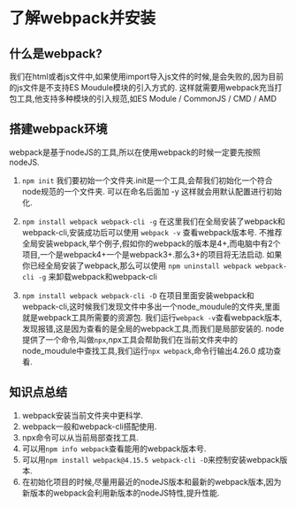 # 了解webpack并安装

## 什么是webpack?
我们在html或者js文件中,如果使用import导入js文件的时候,是会失败的,因为目前的js文件是不支持ES Moudule模块的引入方式的.
这样就需要用webpack充当打包工具,他支持多种模块的引入规范,如ES Module / CommonJS / CMD / AMD

## 搭建webpack环境
webpack是基于nodeJS的工具,所以在使用webpack的时候一定要先按照nodeJS.
1. ` npm init `
    我们要初始一个文件夹.init是一个工具,会帮我们初始化一个符合node规范的一个文件夹.
    可以在命名后面加 -y 这样就会用默认配置进行初始化.
    
2. `npm install webpack webpack-cli -g`
    在这里我们在全局安装了webpack和webpack-cli,安装成功后可以使用 `webpack -v` 查看webpack版本号.
    不推荐全局安装webpack,举个例子,假如你的webpack的版本是4+,而电脑中有2个项目,一个是webpack4+一个是webpack3+.那么3+的项目将无法启动.
    如果你已经全局安装了webpack,那么可以使用 `npm uninstall webpack webpack-cli -g` 来卸载webpack和webpack-cli
 
3. `npm install webpack webpack-cli -D`
    在项目里面安装webpack和webpack-cli,这时候我们发现文件中多出一个node_moudule的文件夹,里面就是webpack工具所需要的资源包.
    我们运行`webpack -v`查看webpack版本,发现报错,这是因为查看的是全局的webpack工具,而我们是局部安装的.
    node提供了一个命令,叫做`npx`,npx工具会帮助我们在当前文件夹中的node_moudule中查找工具,我们运行`npx webpack`,命令行输出4.26.0 成功查看.


## 知识点总结

1. webpack安装当前文件夹中更科学.
2. webpack一般和webpack-cli搭配使用.
3. npx命令可以从当前局部查找工具.
4. 可以用`npm info webpack`查看能用的webpack版本号.
5. 可以用`npm install webpack@4.15.5 webpack-cli -D`来控制安装webpack版本.
6. 在初始化项目的时候,尽量用最近的nodeJS版本和最新的webpack版本,因为新版本的webpack会利用新版本的nodeJS特性,提升性能.

